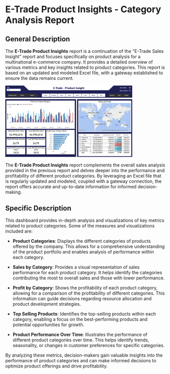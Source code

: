 # E-Trade Product Insights - Category Analysis Report

## General Description
The **E-Trade Product Insights** report is a continuation of the "E-Trade Sales Insight" report and focuses specifically on product analysis for a multinational e-commerce company. It provides a detailed overview of various metrics and key insights related to product categories. This report is based on an updated and modeled Excel file, with a gateway established to ensure the data remains current.

<img src="https://github.com/melanietatiana93/e-trade-project-partll/blob/main/Captura%20de%20Pantalla%202023-06-17%20a%20la(s)%2012.18.44.png" width="400px">


The **E-Trade Product Insights** report complements the overall sales analysis provided in the previous report and delves deeper into the performance and profitability of different product categories. By leveraging an Excel file that is regularly updated and modeled, coupled with a gateway connection, the report offers accurate and up-to-date information for informed decision-making.

## Specific Description
This dashboard provides in-depth analysis and visualizations of key metrics related to product categories. Some of the measures and visualizations included are:

- **Product Categories**: Displays the different categories of products offered by the company. This allows for a comprehensive understanding of the product portfolio and enables analysis of performance within each category.

- **Sales by Category**: Provides a visual representation of sales performance for each product category. It helps identify the categories contributing the most to overall sales and those with lower performance.

- **Profit by Category**: Shows the profitability of each product category, allowing for a comparison of the profitability of different categories. This information can guide decisions regarding resource allocation and product development strategies.

- **Top Selling Products**: Identifies the top-selling products within each category, enabling a focus on the best-performing products and potential opportunities for growth.

- **Product Performance Over Time**: Illustrates the performance of different product categories over time. This helps identify trends, seasonality, or changes in customer preferences for specific categories.

By analyzing these metrics, decision-makers gain valuable insights into the performance of product categories and can make informed decisions to optimize product offerings and drive profitability.
